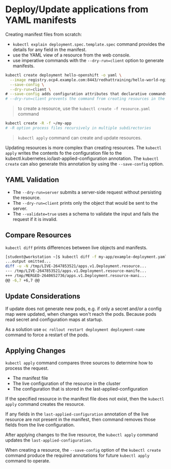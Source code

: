 # Deploy/Update applications from YAML manifests

Creating manifest files from scratch:

*  `kubectl explain deployment.spec.template.spec` command provides the details for any field in the manifest.
* use the YAML view of a resource from the web console.
* use imperative commands with the `--dry-run=client` option to generate manifests.

```sh
kubectl create deployment hello-openshift -o yaml \
  --image registry.ocp4.example.com:8443/redhattraining/hello-world-nginx:v1.0 \
  --save-config \
  --dry-run=client \
# --save-config adds configuration attributes that declarative commands use; For deployments resources, this option saves the resource configuration in an kubectl.kubernetes.io/last-applied-configuration annotation.
# --dry-run=client prevents the command from creating resources in the cluster
```
>  to create a resource, use the `kubectl create -f resource.yaml` command

```sh
kubectl create -R -f ~/my-app
# -R option process files recursively in multiple subdirectories
```

> `kubectl apply` command can create and update resources.

Updating resources is more complex than creating resources. The `kubectl apply` writes the contents fo the configuration file to the kubectl.kubernetes.io/last-applied-configuration annotation. The `kubectl create` can also generate this annotation by using the `--save-config` option.

## YAML Validation

* The `--dry-run=server` submits a server-side request without persisting the resource.
* The `--dry-run=client` prints only the object that would be sent to the server.
* The `--validate=true` uses a schema to validate the input and fails the request if it is invalid.

## Compare Resources

`kubectl diff` prints differences between live objects and manifests.

```sh
[student@workstation ~]$ kubectl diff -f my-app/example-deployment.yaml
...output omitted...
diff -u -N /tmp/LIVE-2647853521/apps.v1.Deployment.resource...
--- /tmp/LIVE-2647853521/apps.v1.Deployment.resource-manife...
+++ /tmp/MERGED-2640652736/apps.v1.Deployment.resource-mani...
@@ -6,7 +6,7 @@
```

## Update Considerations

If update does not generate new pods, e.g. if only a secret and/or a config map were updated, when changes won't reach the pods. Because pods read secret and configuration maps at startup.

As a solution use `oc rollout restart deployment deployment-name` command to force a restart of the pods.

## Applying Changes

`kubectl apply` command compares three sources to determine how to process the request.
* The manifest file
* The live configuration of the resource in the cluster
* The configuration that is stored in the last-applied-configuration

If the specified resource in the manifest file does not exist, then the `kubectl apply` command creates the resource.

If any fields in the `last-applied-configuration` annotation of the live resource are not present in the manifest, then command removes those fields from the live configuration.

After applying changes to the live resource, the `kubectl apply` command updates the `last-applied-configuration`.

When creating a resource, the `--save-config` option of the `kubectl create` command produce the required annotations for future `kubectl apply` command to operate.









